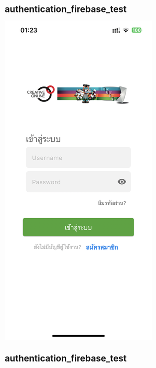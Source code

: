 # authentication_firebase_test

[comment]: <> (display video)
[![Watch the video](video/display-demo.PNG)](video/demo.MP4)
# authentication_firebase_test
